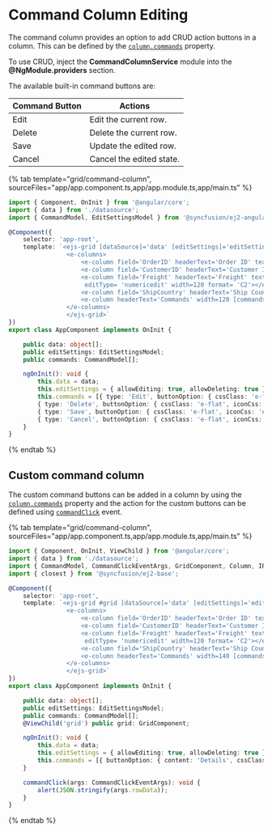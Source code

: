 # Command Column Editing

The command column provides an option to add CRUD action buttons in a column. This can be defined by the
[`column.commands`](../../api/grid/column/#commands) property.

To use CRUD, inject the **CommandColumnService** module into the **@NgModule.providers** section.

The available built-in command buttons are:

| Command Button | Actions |
|----------------|---------|
| Edit | Edit the current row.|
| Delete | Delete the current row.|
| Save | Update the edited row.|
| Cancel | Cancel the edited state. |

{% tab template="grid/command-column", sourceFiles="app/app.component.ts,app/app.module.ts,app/main.ts" %}

```typescript
import { Component, OnInit } from '@angular/core';
import { data } from './datasource';
import { CommandModel, EditSettingsModel } from '@syncfusion/ej2-angular-grids';

@Component({
    selector: 'app-root',
    template: `<ejs-grid [dataSource]='data' [editSettings]='editSettings' height='310px'>
                <e-columns>
                    <e-column field='OrderID' headerText='Order ID' textAlign='Right' isPrimaryKey='true' width=100></e-column>
                    <e-column field='CustomerID' headerText='Customer ID' width=120></e-column>
                    <e-column field='Freight' headerText='Freight' textAlign= 'Right'
                     editType= 'numericedit' width=120 format= 'C2'></e-column>
                    <e-column field='ShipCountry' headerText='Ship Country' editType= 'dropdownedit' width=150></e-column>
                    <e-column headerText='Commands' width=120 [commands]='commands'></e-column>
                </e-columns>
                </ejs-grid>`
})
export class AppComponent implements OnInit {

    public data: object[];
    public editSettings: EditSettingsModel;
    public commands: CommandModel[];

    ngOnInit(): void {
        this.data = data;
        this.editSettings = { allowEditing: true, allowDeleting: true };
        this.commands = [{ type: 'Edit', buttonOption: { cssClass: 'e-flat', iconCss: 'e-edit e-icons' } },
        { type: 'Delete', buttonOption: { cssClass: 'e-flat', iconCss: 'e-delete e-icons' } },
        { type: 'Save', buttonOption: { cssClass: 'e-flat', iconCss: 'e-update e-icons' } },
        { type: 'Cancel', buttonOption: { cssClass: 'e-flat', iconCss: 'e-cancel-icon e-icons' } }];
    }
}


```

{% endtab %}

## Custom command column

 The custom command buttons can be added in a column by using the [`column.commands`](../../api/grid/column/#commands) property and
the action for the custom buttons can be defined using [`commandClick`](../../api/grid/#commandClick) event.

{% tab template="grid/command-column", sourceFiles="app/app.component.ts,app/app.module.ts,app/main.ts" %}

```typescript
import { Component, OnInit, ViewChild } from '@angular/core';
import { data } from './datasource';
import { CommandModel, CommandClickEventArgs, GridComponent, Column, IRow, EditSettingsModel } from '@syncfusion/ej2-angular-grids';
import { closest } from '@syncfusion/ej2-base';

@Component({
    selector: 'app-root',
    template: `<ejs-grid #grid [dataSource]='data' [editSettings]='editSettings' (commandClick)='commandClick($event)' height='310px'>
                <e-columns>
                    <e-column field='OrderID' headerText='Order ID' textAlign='Right' isPrimaryKey='true' width=100></e-column>
                    <e-column field='CustomerID' headerText='Customer ID' width=120></e-column>
                    <e-column field='Freight' headerText='Freight' textAlign= 'Right'
                     editType= 'numericedit' width=120 format= 'C2'></e-column>
                    <e-column field='ShipCountry' headerText='Ship Country' editType= 'dropdownedit' width=150></e-column>
                    <e-column headerText='Commands' width=140 [commands]='commands'></e-column>
                </e-columns>
                </ejs-grid>`
})
export class AppComponent implements OnInit {

    public data: object[];
    public editSettings: EditSettingsModel;
    public commands: CommandModel[];
    @ViewChild('grid') public grid: GridComponent;

    ngOnInit(): void {
        this.data = data;
        this.editSettings = { allowEditing: true, allowDeleting: true };
        this.commands = [{ buttonOption: { content: 'Details', cssClass: 'e-flat' } }];
    }

    commandClick(args: CommandClickEventArgs): void {
        alert(JSON.stringify(args.rowData));
    }
}

```

{% endtab %}